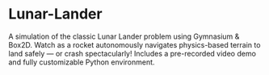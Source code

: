 # Lunar-Lander
A simulation of the classic Lunar Lander problem using Gymnasium &amp; Box2D. Watch as a rocket autonomously navigates physics-based terrain to land safely — or crash spectacularly! Includes a pre-recorded video demo and fully customizable Python environment.
